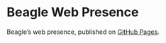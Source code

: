 # Beagle Web Presence

Beagle’s web presence, published on [GitHub Pages](https://jGleitz.github.io/Beagle/branches/merged).